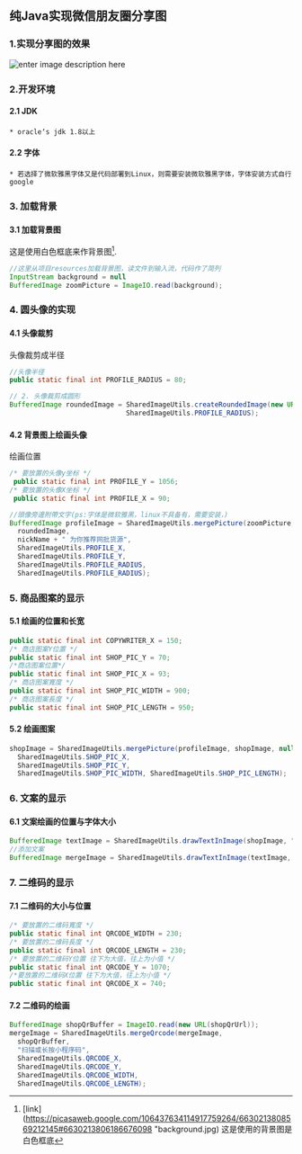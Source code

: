 纯Java实现微信朋友圈分享图
-------------------------------------
### 1.实现分享图的效果
![enter image description here](https://lh3.googleusercontent.com/u5Ee3nhBzzBMp58ONj51Z561R4kJ9SS-0BmnZvsxCZF0B0LEUWNYDfI-8amHcTONEXxrZzmhFS8 "朋友圈分享图")

### 2.开发环境
#### 2.1 JDK
	* oracle‘s jdk 1.8以上
#### 2.2 字体
	* 若选择了微软雅黑字体又是代码部署到Linux，则需要安装微软雅黑字体，字体安装方式自行google
### 3. 加载背景
#### 3.1  加载背景图
这是使用白色框底来作背景图[^1].
```java code
//这里从项目resources加载背景图，读文件到输入流，代码作了简列
InputStream background = null
BufferedImage zoomPicture = ImageIO.read(background);
```
### 4. 圆头像的实现
#### 4.1 头像裁剪
头像裁剪成半径
```java
//头像半径
public static final int PROFILE_RADIUS = 80;
```
```java
// 2. 头像裁剪成圆形  
BufferedImage roundedImage = SharedImageUtils.createRoundedImage(new URL(userProfileUrl).openStream(),
							 SharedImageUtils.PROFILE_RADIUS);
```
#### 4.2 背景图上绘画头像
绘画位置
```java
/* 要放置的头像y坐标 */
 public static final int PROFILE_Y = 1056;
/* 要放置的头像X坐标 */
 public static final int PROFILE_X = 90; 
```
```java
//頭像旁邊附帶文字(ps:字体是微软雅黑，linux不具备有，需要安装，)  
BufferedImage profileImage = SharedImageUtils.mergePicture(zoomPicture,  
  roundedImage,  
  nickName + " 为你推荐网批货源",  
  SharedImageUtils.PROFILE_X,  
  SharedImageUtils.PROFILE_Y,  
  SharedImageUtils.PROFILE_RADIUS,  
  SharedImageUtils.PROFILE_RADIUS); 
```
### 5. 商品图案的显示
#### 5.1 绘画的位置和长宽
```java
public static final int COPYWRITER_X = 150;  
/* 商店图案Y位置 */  
public static final int SHOP_PIC_Y = 70;  
/*商店图案位置*/  
public static final int SHOP_PIC_X = 93;  
/* 商店图案寬度 */  
public static final int SHOP_PIC_WIDTH = 900;  
/* 商店图案長度 */  
public static final int SHOP_PIC_LENGTH = 950;
```
#### 5.2  绘画图案
``` java
shopImage = SharedImageUtils.mergePicture(profileImage, shopImage, null,  
  SharedImageUtils.SHOP_PIC_X,  
  SharedImageUtils.SHOP_PIC_Y,  
  SharedImageUtils.SHOP_PIC_WIDTH, SharedImageUtils.SHOP_PIC_LENGTH);
```
### 6. 文案的显示
#### 6.1  文案绘画的位置与字体大小
```java
BufferedImage textImage = SharedImageUtils.drawTextInImage(shopImage, "档口: " + shopName, 150, 1200);  
//添加文案  
BufferedImage mergeImage = SharedImageUtils.drawTextInImage(textImage, "地址: " + shopAddr, 150, 1280);  
```
### 7. 二维码的显示
#### 7.1 二维码的大小与位置
```java
/* 要放置的二维码寬度 */  
public static final int QRCODE_WIDTH = 230;  
/* 要放置的二维码長度 */  
public static final int QRCODE_LENGTH = 230;  
/* 要放置的二维码Y位置 往下为大值，往上为小值 */  
public static final int QRCODE_Y = 1070;  
/*要放置的二维码X位置 往下为大值，往上为小值 */  
public static final int QRCODE_X = 740;
```
#### 7.2  二维码的绘画
```java
BufferedImage shopQrBuffer = ImageIO.read(new URL(shopQrUrl));  
mergeImage = SharedImageUtils.mergeQrcode(mergeImage,  
  shopQrBuffer,  
  "扫描或长按小程序码",  
  SharedImageUtils.QRCODE_X,  
  SharedImageUtils.QRCODE_Y,  
  SharedImageUtils.QRCODE_WIDTH,  
  SharedImageUtils.QRCODE_LENGTH);
 ```
 

  





[^1]: [link](https://picasaweb.google.com/106437634114917759264/6630213808569212145#6630213806186676098 "background.jpg)
这是使用的背景图是白色框底

<!--stackedit_data:
eyJoaXN0b3J5IjpbNzc1MDE4MjYxLDIwNjYyNTMyNzAsNTU2OT
MxNjI1LDIwNDE4MDgwNTMsLTk4Mjg0Mzg5NywtMjAxNzk5NTA1
MSwtMTM0NDY5MjI5NiwtMjQwODY0MjgwLDk3NjE1NDA3NCwtNj
UwNTUwMTI0LC0xNDc2ODkyNTkyLC0yMjcxMTYzODJdfQ==
-->